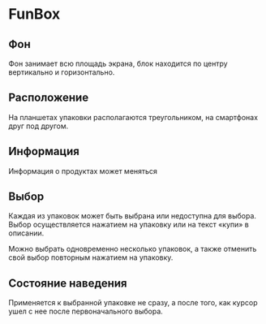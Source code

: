 # FunBox

## Фон

Фон занимает всю площадь экрана, блок находится по центру вертикально и горизонтально.

## Расположение

На планшетах упаковки располагаются треугольником, на смартфонах друг под другом.

## Информация

Информация о продуктах может меняться

## Выбор

Каждая из упаковок может быть выбрана или недоступна для выбора. Выбор осуществляется нажатием на упаковку или на текст
«купи» в описании.

Можно выбрать одновременно несколько упаковок, а также отменить свой выбор повторным нажатием на упаковку.

## Состояние наведения

Применяется к выбранной упаковке не сразу, а после того, как курсор ушел с нее после первоначального выбора.
